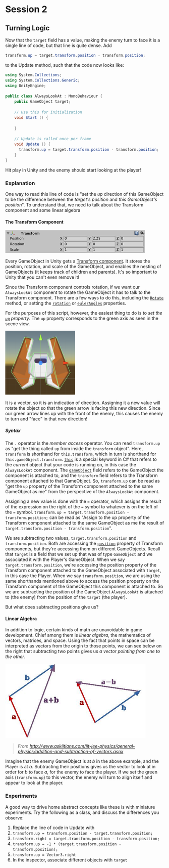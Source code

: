 # Session 2
## Turning Logic

Now that the `target` field has a value, making the enemy turn to face it is a single line of code, but that line is quite dense. Add

```cs
transform.up = target.transform.position - transform.position;
```

to the Update method, such that the code now looks like:

```cs
using System.Collections;
using System.Collections.Generic;
using UnityEngine;

public class AlwaysLookAt : MonoBehaviour {
    public GameObject target;

    // Use this for initialization
    void Start () {

    }

    // Update is called once per frame
    void Update () {
      transform.up = target.transform.position - transform.position;
    }
}
```

Hit play in Unity and the enemy should start looking at the player!

### Explanation
One way to read this line of code is "set the *up* direction of this GameObject to be the difference between the *target's position* and *this GameObject's position*". To understand that, we need to talk about the Transform component and some linear algebra

#### The Transform Component
![](o2asD19cELsf6sMdpFVQ.png)

Every GameObject in Unity gets a [Transform component](https://docs.unity3d.com/ScriptReference/Transform.html). It stores the position, rotation, and scale of the GameObject, and enables the nesting of GameObjects (it keeps track of children and parents). It's so important to Unity that you can't even remove it!

Since the Transform component controls rotation, if we want our `AlwaysLookAt` component to rotate the GameObject it has to talk to the Transform component. There are a few ways to do this, including the [`Rotate`](https://docs.unity3d.com/ScriptReference/Transform.Rotate.html) method, or setting the [`rotation`](https://docs.unity3d.com/ScriptReference/Transform-rotation.html) or [`eulerAngles`](https://docs.unity3d.com/ScriptReference/Transform-eulerAngles.html) properties.

For the purposes of this script, however, the easiest thing to do is to *set the [`up`](https://docs.unity3d.com/ScriptReference/Transform-up.html) property*. The `up` property corresponds to the green axis as seen in the scene view.

![](fJYe17TGoFV3hXRKKF59w.png)

It is a vector, so it is an indication of direction. Assigning it a new value will rotate the object so that the green arrow is facing this new direction. Since our green arrow lines up with the front of the enemy, this causes the enemy to turn and "face" in that new direction!

##### Syntax
The `.` operator is the *member access* operator. You can read `transform.up` as "get the thing called `up` from inside the `transform` object". Here, `transform` is shorthand for `this.transform`, which in turn is shorthand for `this.gameObject.transform`. [`this`](https://msdn.microsoft.com/en-us/library/dk1507sz.aspx) is a special keyword in C# that refers to the *current* object that your code is running on, in this case the `AlwaysLookAt` component. The [`gameObject`](https://docs.unity3d.com/ScriptReference/Component-gameObject.html) field refers to the GameObject the component is attached to, and the `transform` field refers to the Transform component attached to that GameObject. So, `transform.up` can be read as "get the `up` property of the Transform component attached to the same GameObject as me" from the perspective of the `AlwaysLookAt` component.

Assigning a new value is done with the `=` operator, which assigns the result of the expression on the right of the `=` symbol to whatever is on the left of the `=` symbol. `transform.up = target.transform.position - transform.position;` can be read as "Assign to the up property of the Transform component attached to the same GameObject as me the result of `target.transform.position - transform.position`".

We are subtracting two values, `target.transform.position` and `transform.position`. Both are accessing the [`position`](https://docs.unity3d.com/ScriptReference/Transform-position.html) property of Transform components, but they're accessing them on different GameObjects. Recall that `target` is a field that we set up that was of type `GameObject` and we associated it with the Player's GameObject. When we say `target.transform.position`, we're accessing the position property of the Transform component attached to the GameObject associated with `target`, in this case the Player. When we say `transform.position`, we are using the same shorthands mentioned above to access the position property on the Transform component of the GameObject this component is attached to. So we are subtracting the position of the GameObject `AlwaysLookAt` is attached to (the enemy) from the position of the `target` (the player).

But what does subtracting positions give us?

#### Linear Algebra
In addition to logic, certain kinds of math are unavoidable in game development. Chief among them is *linear algebra*, the mathematics of vectors, matrices, and space. Using the fact that points in space can be interpreted as vectors from the origin to those points, we can see below on the right that subtracting two points gives us *a vector pointing from one to the other*.

![](I4QAvkePbYpU2AEo0ng.png)
> *From http://www.askiitians.com/iit-jee-physics/general-physics/addition-and-subtraction-of-vectors.aspx*

Imagine that the enemy GameObject is at *b* in the above example, and the Player is at *a*. Subtracting their positions gives us the vector to look at in order for *b* to face *a*, for the enemy to face the player. If we set the green axis (`transform.up`) to this vector, the enemy will turn to align itself and appear to look at the player.

### Experiments
A good way to drive home abstract concepts like these is with miniature experiments. Try the following as a class, and discuss the differences you observe:

1. Replace the line of code in Update with
  1. `transform.up = transform.position - target.transform.position;`
  1. `transform.right = target.transform.position - transform.position;`
  1. `transform.up = -1 * (target.transform.position - transform.position);`
  1. `transform.up = Vector3.right`
1. In the inspector, associate different objects with `target`
